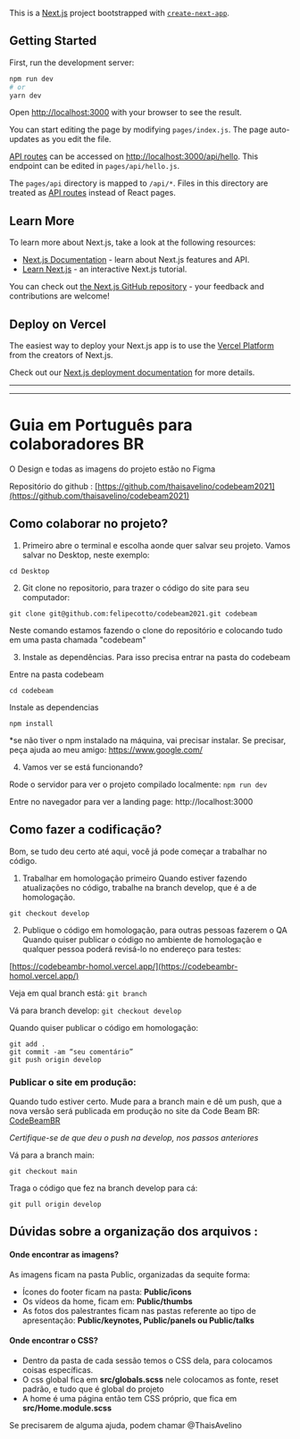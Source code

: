 This is a [Next.js](https://nextjs.org/) project bootstrapped with [`create-next-app`](https://github.com/vercel/next.js/tree/canary/packages/create-next-app).

## Getting Started

First, run the development server:

```bash
npm run dev
# or
yarn dev
```

Open [http://localhost:3000](http://localhost:3000) with your browser to see the result.

You can start editing the page by modifying `pages/index.js`. The page auto-updates as you edit the file.

[API routes](https://nextjs.org/docs/api-routes/introduction) can be accessed on [http://localhost:3000/api/hello](http://localhost:3000/api/hello). This endpoint can be edited in `pages/api/hello.js`.

The `pages/api` directory is mapped to `/api/*`. Files in this directory are treated as [API routes](https://nextjs.org/docs/api-routes/introduction) instead of React pages.

## Learn More

To learn more about Next.js, take a look at the following resources:

- [Next.js Documentation](https://nextjs.org/docs) - learn about Next.js features and API.
- [Learn Next.js](https://nextjs.org/learn) - an interactive Next.js tutorial.

You can check out [the Next.js GitHub repository](https://github.com/vercel/next.js/) - your feedback and contributions are welcome!

## Deploy on Vercel

The easiest way to deploy your Next.js app is to use the [Vercel Platform](https://vercel.com/new?utm_medium=default-template&filter=next.js&utm_source=create-next-app&utm_campaign=create-next-app-readme) from the creators of Next.js.

Check out our [Next.js deployment documentation](https://nextjs.org/docs/deployment) for more details.



_________________

_________________


# Guia em Português para colaboradores BR


O Design e todas as imagens do projeto estão no Figma



Repositório do github :
[https://github.com/thaisavelino/codebeam2021](https://github.com/thaisavelino/codebeam2021)



## Como colaborar no projeto?


1. Primeiro abre o terminal e escolha aonde quer salvar seu projeto. Vamos salvar no Desktop, neste exemplo:

```
cd Desktop
```
 
2. Git clone no repositorio, para trazer o código do site para seu computador:

```
git clone git@github.com:felipecotto/codebeam2021.git codebeam
```

Neste comando estamos fazendo o clone do repositório e colocando tudo em uma pasta chamada "codebeam"

3. Instale as dependências. Para isso precisa entrar na pasta do codebeam

Entre na pasta codebeam
```
cd codebeam
```

Instale as dependencias

```
npm install
```

*se não tiver o npm instalado na máquina, vai precisar instalar. Se precisar, peça ajuda ao meu amigo:
https://www.google.com/


4. Vamos ver se está funcionando? 

Rode o servidor para ver o projeto compilado localmente:
```npm run dev```

Entre no navegador para ver a landing page:
http://localhost:3000




## Como fazer a codificação?


Bom, se tudo deu certo até aqui, você já pode começar a trabalhar no código.

1. Trabalhar em homologação primeiro
Quando estiver fazendo atualizações no código, trabalhe na branch develop, que é a de homologação.

```git checkout develop```

2. Publique o código em homologação, para outras pessoas fazerem o QA
Quando quiser publicar o código no ambiente de homologação e qualquer pessoa poderá revisá-lo no endereço para testes:

[https://codebeambr-homol.vercel.app/](https://codebeambr-homol.vercel.app/)

Veja em qual branch está:
```git branch```

Vá para branch develop:
```git checkout develop```

Quando quiser publicar o código em homologação:

```
git add .
git commit -am “seu comentário”
git push origin develop
```



### Publicar o site em produção:
Quando tudo estiver certo. Mude para a branch main e dê um push, que a nova versão será publicada em produção no site da Code Beam BR:
[CodeBeamBR](https://www.codebeambr.com/)

*Certifique-se de que deu o push na develop, nos passos anteriores*

Vá para a branch main:

```
git checkout main
```

Traga o código que fez na branch develop para cá:

```
git pull origin develop
```




## Dúvidas sobre a organização dos arquivos :


#### Onde encontrar as imagens?
As imagens ficam na pasta Public, organizadas da sequite forma:

* Ícones do footer ficam na pasta:
**Public/icons**
* Os vídeos da home, ficam em:
**Public/thumbs**
* As fotos dos palestrantes ficam nas pastas referente ao tipo de apresentação:
**Public/keynotes, Public/panels ou Public/talks**

#### Onde encontrar o CSS?
* Dentro da pasta de cada sessão temos o CSS dela, para colocamos coisas específicas.
* O css global fica em **src/globals.scss** nele colocamos as fonte, reset padrão, e tudo que é global do projeto
* A home é uma página então tem CSS próprio, que fica em **src/Home.module.scss**


Se precisarem de alguma ajuda, podem chamar @ThaisAvelino
